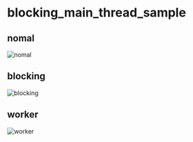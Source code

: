 # blocking_main_thread_sample

## nomal

![nomal](https://user-images.githubusercontent.com/10087419/48035004-0edcb980-e1a5-11e8-9216-c00ce7ed3c26.gif)

## blocking

![blocking](https://user-images.githubusercontent.com/10087419/48035003-0edcb980-e1a5-11e8-989d-b0df865a77eb.gif)

## worker

![worker](https://user-images.githubusercontent.com/10087419/48035002-0e442300-e1a5-11e8-9467-a9fd7e4fcdd7.gif)
